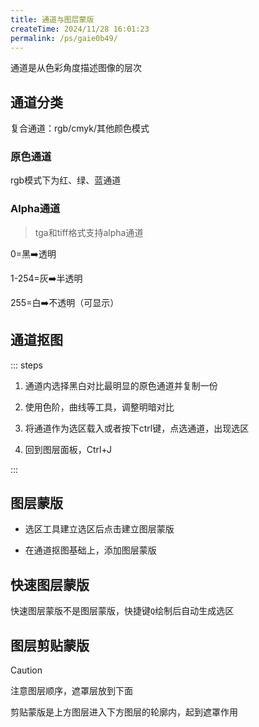 ```yaml
---
title: 通道与图层蒙版
createTime: 2024/11/28 16:01:23
permalink: /ps/gaie0b49/
---
```

通道是从色彩角度描述图像的层次

## 通道分类

复合通道：rgb/cmyk/其他颜色模式

### 原色通道

rgb模式下为红、绿、蓝通道

### Alpha通道

> tga和tiff格式支持alpha通道

0=黑➡️透明

1-254=灰➡️半透明

255=白➡️不透明（可显示）

## 通道抠图

::: steps

1. 通道内选择黑白对比最明显的原色通道并复制一份

2. 使用色阶，曲线等工具，调整明暗对比

3. 将通道作为选区载入或者按下ctrl键，点选通道，出现选区

4. 回到图层面板，Ctrl+J

:::

## 图层蒙版

- 选区工具建立选区后点击建立图层蒙版

- 在通道抠图基础上，添加图层蒙版

## 快速图层蒙版

快速图层蒙版不是图层蒙版，快捷键`Q`绘制后自动生成选区

## 图层剪贴蒙版

> [!caution]
>
> 注意图层顺序，遮罩层放到下面

剪贴蒙版是上方图层进入下方图层的轮廓内，起到遮罩作用
